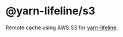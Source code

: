 # @yarn-lifeline/s3

Remote cache using AWS S3 for [yarn-lifeline](https://github.com/timhall/yarn-workspaces/tree/master/packages/yarn-lifeline).
